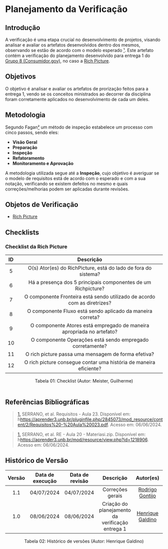 # Planejamento da Verificação

## Introdução

A verificação é uma etapa crucial no desenvolvimento de projetos, visando analisar e avaliar os artefatos desenvolvidos dentro dos mesmos, observando se estão de acordo com o modelo esperado [¹](https://requisitos-de-software.github.io/2024.1-Consumidor.gov/Verificação/Grupo%201%20-%20DOU/Entrega%203%20-%20Modelagem/planejamento/#anchor_1). Este artefato contém a verificação do planejamento desenvolvido para entrega 1 do [Grupo 8 (Consumidor.gov)](https://requisitos-de-software.github.io/2024.1-Consumidor.gov/), no caso a [Rich Picture](https://requisitos-de-software.github.io/2024.1-Consumidor.gov/Pr%C3%A9%20Rastreabilidade/rich-picture/).

## Objetivos

O objetivo é analisar e avaliar os artefatos de prorização feitos para a entrega 1, vendo se os conceitos ministrados ao decorrer da disciplina foram corretamente aplicados no desenvolvimento de cada um deles.

## Metodologia
 Segundo Fagan[²](https://requisitos-de-software.github.io/2024.1-Consumidor.gov/Verificação/Grupo%201%20-%20DOU/Entrega%203%20-%20Modelagem/planejamento/#anchor_2) um método de inspeção estabelece um processo com cinco passos, sendo eles:

- **Visão Geral**
- **Preparação**
- **Inspeção**
- **Refatoramento**
- **Monitoramento e Aprovação**

A metodologia utilizada segue até a **Inspeção**, cujo objetivo é averiguar se o modelo de requisitos está de acordo com o esperado e com a sua notação, verificando se existem defeitos no mesmo e quais correções/melhorias podem ser aplicadas durante revisões.

## Objetos de Verificação

- [Rich Picture](https://requisitos-de-software.github.io/2024.1-Consumidor.gov/Pr%C3%A9%20Rastreabilidade/rich-picture/)

## Checklists

### Checklist da Rich Picture

| ID | Descrição | 
| :--: | :-----: | 
| 5 | O(s) Ator(es) do RichPicture, está do lado de fora do sistema? | 
| 6 | Há a presença dos 5 principais componentes de um Richpicture? | 
| 7 | O componente Fronteira está sendo utilizado de acordo com as diretrizes? | 
| 8 | O componente Fluxo está sendo aplicado da maneira correta? |
| 9 | O componente Atores está empregado de maneira apropriada no artefato? | 
| 10 | O componente Operações está sendo empregado corretamente? | 
| 11 | O rich picture passa uma mensagem de forma efetiva? | 
| 12 | O rich picture consegue contar uma história de maneira eficiente? |


<div align="center">
<figcaption align="center">Tabela 01: Checklist (Autor: Meister, Guilherme)</figcaption>
</div>
<br/>

## Referências Bibliográficas

> <a id="1" href="#anchor_1">1.</a> SERRANO, et al. Requisitos - Aula 23. Disponível em: h<https://aprender3.unb.br/pluginfile.php/2845073/mod_resource/content/2/Requisitos%20-%20Aula%20023.pdf>. Acesso em: 06/06/2024.

> <a id="2" href="#anchor_2">1.</a> SERRANO, et al. RE - Aula 20 - Materiasi.zip. Disponível em: h<https://aprender3.unb.br/mod/resource/view.php?id=1218906>. Acesso em: 06/06/2024.

## Histórico de Versão

| Versão | Data de execução | Data de revisão |  Descrição                          | Autor(es)                                           | Revisor(es)                                           |
| :----: | :--------------: | :-------------: | :---------------------------------: | :-------------------------------------------------: | :---------------------------------------------------: |
| 1.1    | 04/07/2024       | 04/07/2024   | Correções gerais   | [Rodrigo Gontijo](https://github.com/rodrigogontijoo)   | [Igor Thiago](https://github.com/alladin51)  |
| 1.0    | 08/06/2024       | 08/06/2024      | Criação do planejamento da verificação entrega 1   | [Henrique Galdino](https://github.com/hgaldino05)   | [Júlio César](https://github.com/Julio1099) |

<div align="center">
<figcaption align="center">Tabela 02: Histórico de versões (Autor: Henrique Galdino)</figcaption>
</div>
<br/>
